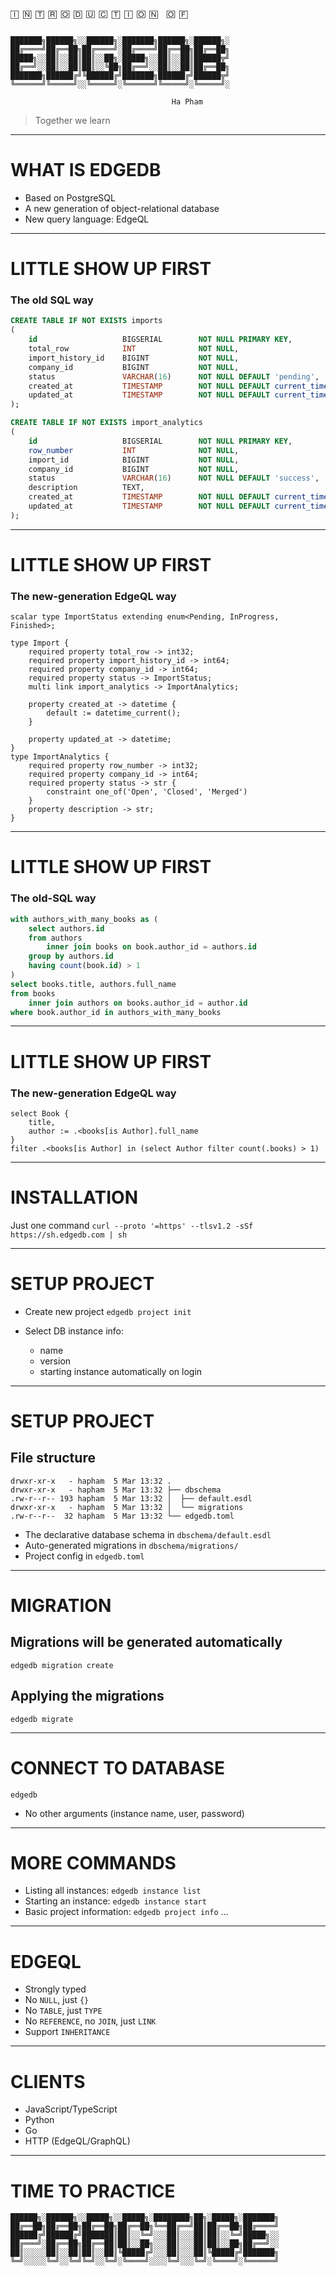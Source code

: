 ```
🄸 🄽 🅃 🅁 🄾 🄳 🅄 🄲 🅃 🄸 🄾 🄽  🄾 🄵 


███████╗██████╗░░██████╗░███████╗██████╗░██████╗░
██╔════╝██╔══██╗██╔════╝░██╔════╝██╔══██╗██╔══██╗
█████╗░░██║░░██║██║░░██╗░█████╗░░██║░░██║██████╦╝
██╔══╝░░██║░░██║██║░░╚██╗██╔══╝░░██║░░██║██╔══██╗
███████╗██████╔╝╚██████╔╝███████╗██████╔╝██████╦╝
╚══════╝╚═════╝░░╚═════╝░╚══════╝╚═════╝░╚═════╝░
```

                                        Ha Pham

> Together we learn

---

# WHAT IS EDGEDB
- Based on PostgreSQL
- A new generation of object-relational database
- New query language: EdgeQL

---

# LITTLE SHOW UP FIRST

### The old SQL way
```SQL
CREATE TABLE IF NOT EXISTS imports
(
    id                   BIGSERIAL        NOT NULL PRIMARY KEY,
    total_row            INT              NOT NULL,
    import_history_id    BIGINT           NOT NULL,
    company_id           BIGINT           NOT NULL,
    status               VARCHAR(16)      NOT NULL DEFAULT 'pending',
    created_at           TIMESTAMP        NOT NULL DEFAULT current_timestamp,
    updated_at           TIMESTAMP        NOT NULL DEFAULT current_timestamp
);

CREATE TABLE IF NOT EXISTS import_analytics
(
    id                   BIGSERIAL        NOT NULL PRIMARY KEY,
    row_number           INT              NOT NULL,
    import_id            BIGINT           NOT NULL,
    company_id           BIGINT           NOT NULL,
    status               VARCHAR(16)      NOT NULL DEFAULT 'success',
    description          TEXT,
    created_at           TIMESTAMP        NOT NULL DEFAULT current_timestamp,
    updated_at           TIMESTAMP        NOT NULL DEFAULT current_timestamp
);

```

---
# LITTLE SHOW UP FIRST

### The new-generation EdgeQL way
```EdgeQL
scalar type ImportStatus extending enum<Pending, InProgress, Finished>;

type Import {
    required property total_row -> int32;
    required property import_history_id -> int64;
    required property company_id -> int64;
    required property status -> ImportStatus;
    multi link import_analytics -> ImportAnalytics;

    property created_at -> datetime {
        default := datetime_current();
    }

    property updated_at -> datetime;
}
type ImportAnalytics {
    required property row_number -> int32;
    required property company_id -> int64;
    required property status -> str {
        constraint one_of('Open', 'Closed', 'Merged')
    }
    property description -> str;
}
```

---

# LITTLE SHOW UP FIRST

### The old-SQL way

```sql
with authors_with_many_books as (
    select authors.id
    from authors 
        inner join books on book.author_id = authors.id
    group by authors.id
    having count(book.id) > 1
)
select books.title, authors.full_name
from books
    inner join authors on books.author_id = author.id
where book.author_id in authors_with_many_books

```

---

# LITTLE SHOW UP FIRST

### The new-generation EdgeQL way

```EdgeQL
select Book {
    title,
    author := .<books[is Author].full_name
}
filter .<books[is Author] in (select Author filter count(.books) > 1)

```


---

# INSTALLATION

Just one command
`curl --proto '=https' --tlsv1.2 -sSf https://sh.edgedb.com | sh`


---

# SETUP PROJECT
- Create new project `edgedb project init`

- Select DB instance info:
    - name
    - version
    - starting instance automatically on login

---

# SETUP PROJECT
## File structure
```
drwxr-xr-x   - hapham  5 Mar 13:32 .
drwxr-xr-x   - hapham  5 Mar 13:32 ├── dbschema
.rw-r--r-- 193 hapham  5 Mar 13:32 │  ├── default.esdl
drwxr-xr-x   - hapham  5 Mar 13:32 │  └── migrations
.rw-r--r--  32 hapham  5 Mar 13:32 └── edgedb.toml
```

- The declarative database schema in `dbschema/default.esdl`
- Auto-generated migrations in `dbschema/migrations/`
- Project config in `edgedb.toml`

---

# MIGRATION

## Migrations will be generated automatically
`edgedb migration create`
## Applying the migrations
`edgedb migrate`

---

# CONNECT TO DATABASE

`edgedb`
- No other arguments (instance name, user, password)

---

# MORE COMMANDS
- Listing all instances: `edgedb instance list`
- Starting an instance: `edgedb instance start`
- Basic project information: `edgedb project info`
...

---

# EDGEQL

- Strongly typed
- No `NULL`, just `{}`
- No `TABLE`, just `TYPE`
- No `REFERENCE`, no `JOIN`, just `LINK`
- Support `INHERITANCE`

---

# CLIENTS

- JavaScript/TypeScript
- Python
- Go
- HTTP (EdgeQL/GraphQL)

---

# TIME TO PRACTICE

```
██████╗░██████╗░░█████╗░░█████╗░████████╗██╗░█████╗░███████╗
██╔══██╗██╔══██╗██╔══██╗██╔══██╗╚══██╔══╝██║██╔══██╗██╔════╝
██████╔╝██████╔╝███████║██║░░╚═╝░░░██║░░░██║██║░░╚═╝█████╗░░
██╔═══╝░██╔══██╗██╔══██║██║░░██╗░░░██║░░░██║██║░░██╗██╔══╝░░
██║░░░░░██║░░██║██║░░██║╚█████╔╝░░░██║░░░██║╚█████╔╝███████╗
╚═╝░░░░░╚═╝░░╚═╝╚═╝░░╚═╝░╚════╝░░░░╚═╝░░░╚═╝░╚════╝░╚══════╝
```
